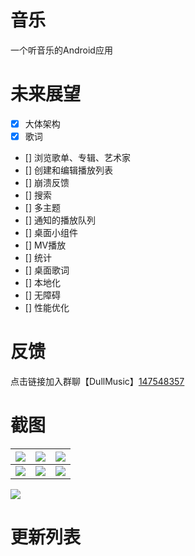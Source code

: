 # 音乐
一个听音乐的Android应用


# 未来展望
- [x] 大体架构
- [x] 歌词
- [] 浏览歌单、专辑、艺术家
- [] 创建和编辑播放列表
- [] 崩溃反馈
- [] 搜索
- [] 多主题
- [] 通知的播放队列
- [] 桌面小组件
- [] MV播放
- [] 统计
- [] 桌面歌词
- [] 本地化
- [] 无障碍
- [] 性能优化

# 反馈
点击链接加入群聊【DullMusic】[147548357](https://jq.qq.com/?_wv=1027&k=QQgM70mV)

# 截图

| <img src="./screenshots/1.png" /> | <img src="./screenshots/2.png" />  | <img src="./screenshots/3.png"  /> |
|:---------------------------------:|:----------------------------------:|:----------------------------------:|
| <img src="./screenshots/4.png" /> | <img src="./screenshots/5.png"  /> | <img src="./screenshots/7.png"  /> |

<img src="./screenshots/6.png"/> 

# 更新列表
